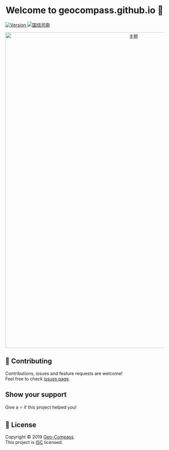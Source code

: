 <h1 align="center">Welcome to geocompass.github.io 👋</h1>
<p>
  <a href="https://geocompass.github.io/">
    <img alt="Version" src="https://img.shields.io/badge/Version-1.0.0-blue" />
  </a>
  <a href="https://github.com/geocompass">
    <img alt="国信司南" src="https://img.shields.io/badge/%E5%9B%BD%E4%BF%A1%E5%8F%B8%E5%8D%97-Geo--Compass-informational" />
  </a>
</p>

<div align=center>
    <img src="https://github.com/LOUSANPANG/Picture-library/blob/master/Images/geocomread.jpg" alt="主题" width=800px height=1000px>
</div>

## 🤝 Contributing

Contributions, issues and feature requests are welcome!<br />Feel free to check [issues page](https://github.com/geocompass/geocompass.github.io/issues).

## Show your support

Give a ⭐️ if this project helped you!

## 📝 License

Copyright © 2019 [Geo-Compass](https://github.com/geocompass).<br />
This project is [ISC](https://github.com/geocompass) licensed.
